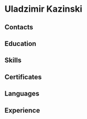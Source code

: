 Uladzimir Kazinski
===============

Contacts
--------


Education
---------


Skills
------


Certificates
--------------


Languages
-------------


Experience
--------------


